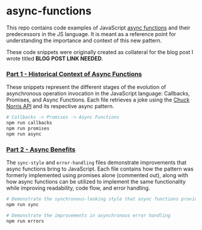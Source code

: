 # async-functions

This repo contains code examples of JavaScript [async functions](https://developer.mozilla.org/en-US/docs/Web/JavaScript/Reference/Statements/async_function) and their predecessors in the JS language. It is meant as a reference point for understanding the importance and context of this new pattern.

These code snippets were originally created as collateral for the blog post I wrote titled **BLOG POST LINK NEEDED**.

### [Part 1 - Historical Context of Async Functions](./evolution)

These snippets represent the different stages of the evolution of asynchronous operation invocation in the JavaScript language: Callbacks, Promises, and Async Functions. Each file retrieves a joke using the [Chuck Norris API](https://api.chucknorris.io/) and its respective async pattern.

```bash
# Callbacks -> Promises -> Async Functions
npm run callbacks
npm run promises
npm run async
```

### [Part 2 - Async Benefits](./benefits)

The `sync-style` and `error-handling` files demonstrate improvements that async functions bring to JavaScript. Each file contains how the pattern was formerly implemented using promises alone (commented out), along with how async functions can be utilized to implement the same functionality while improving readability, code flow, and error handling.

```bash
# Demonstrate the synchronous-looking style that async functions provide
npm run sync

# Demonstrate the improvements in asynchronous error handling
npm run errors
```
